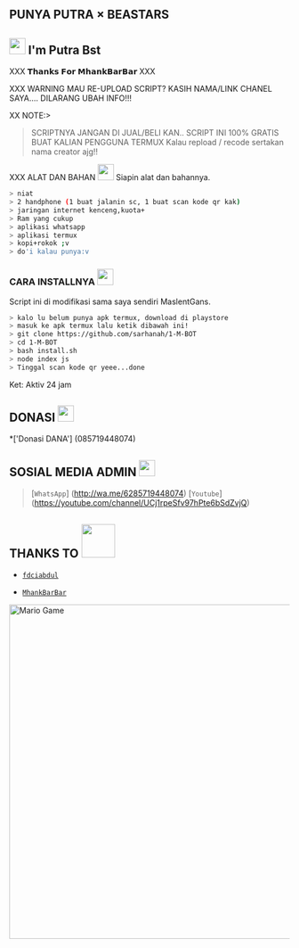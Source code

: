 ## PUNYA PUTRA × BEASTARS
## <img src="https://github.com/TheDudeThatCode/TheDudeThatCode/blob/master/Assets/Hi.gif" width="29px"> I'm Putra Bst


XXX 𝗧𝗵𝗮𝗻𝗸𝘀 𝗙𝗼𝗿 𝗠𝗵𝗮𝗻𝗸𝗕𝗮𝗿𝗕𝗮𝗿 XXX

XXX WARNING
MAU RE-UPLOAD SCRIPT? KASIH NAMA/LINK CHANEL SAYA.... DILARANG UBAH INFO!!!

XX NOTE:> 
>SCRIPTNYA JANGAN DI JUAL/BELI KAN.. SCRIPT INI 100% GRATIS BUAT KALIAN PENGGUNA TERMUX
>Kalau repload / recode sertakan nama creator ajg!!
</div>

XXX ALAT DAN BAHAN <img src="https://github.com/TheDudeThatCode/TheDudeThatCode/blob/master/Assets/Mario_Hello_Big.gif" width="29px">
Siapin alat dan bahannya.
```bash
> niat
> 2 handphone (1 buat jalanin sc, 1 buat scan kode qr kak)
> jaringan internet kenceng,kuota+
> Ram yang cukup
> aplikasi whatsapp
> aplikasi termux
> kopi+rokok ;v
> do'i kalau punya:v
```

### CARA INSTALLNYA  <img src="https://github.com/TheDudeThatCode/TheDudeThatCode/blob/master/Assets/hmm.gif" width="29px">
Script ini di modifikasi sama saya sendiri MaslentGans.
```bash
> kalo lu belum punya apk termux, download di playstore
> masuk ke apk termux lalu ketik dibawah ini!
> git clone https://github.com/sarhanah/1-M-BOT
> cd 1-M-BOT
> bash install.sh
> node index js
> Tinggal scan kode qr yeee...done
```


Ket: Aktiv 24 jam

## DONASI <img src="https://github.com/TheDudeThatCode/TheDudeThatCode/blob/master/Assets/coin.gif" width="29px">
*['Donasi DANA'] (085719448074) <PUTRA>

## SOSIAL MEDIA ADMIN <img src="https://github.com/TheDudeThatCode/TheDudeThatCode/blob/master/Assets/powerup.gif" width="29px">
>[`WhatsApp`] (http://wa.me/6285719448074)
>[`Youtube`]  (https://youtube.com/channel/UCj1rpeSfv97hPte6bSdZvjQ)

## THANKS TO <img src="https://github.com/TheDudeThatCode/TheDudeThatCode/blob/master/Assets/Handshake.gif" width="60px">

* [`fdciabdul`](https://github.com/fdciabdul/termux-whatsapp-bot)

* [`MhankBarBar`](https://github.com/MhankBarBar/whatsapp-bot)
<img src="https://github.com/TheDudeThatCode/TheDudeThatCode/blob/master/Assets/Mario_Gameplay.gif" alt="Mario Game" width="600" />

